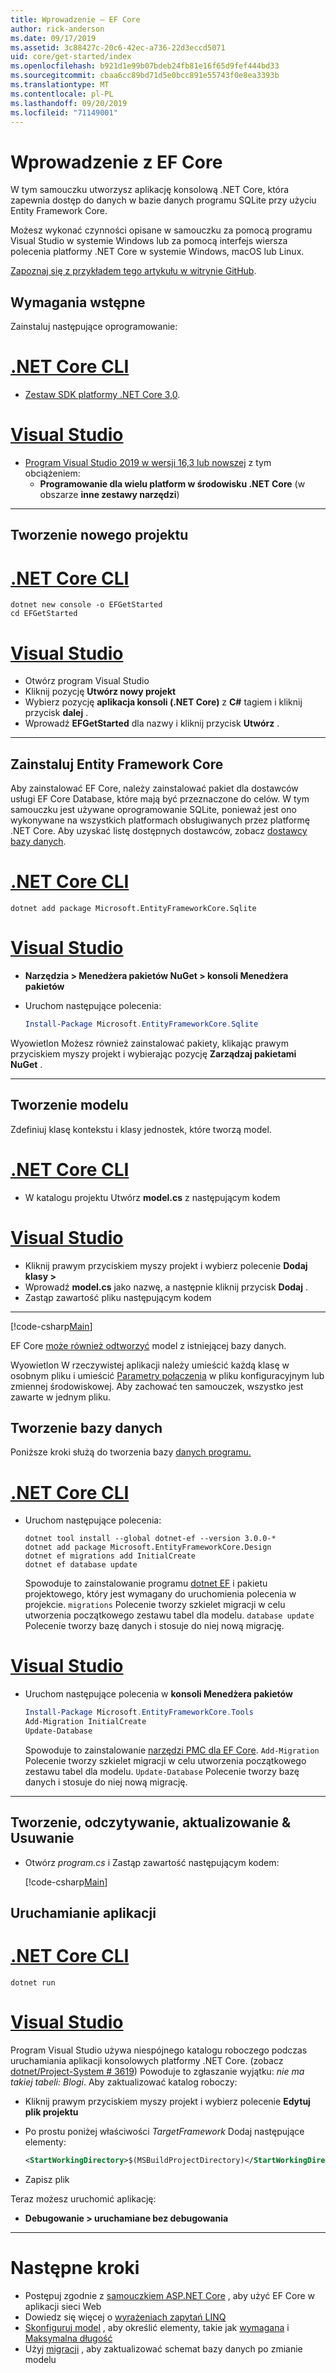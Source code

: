 ```yaml
---
title: Wprowadzenie — EF Core
author: rick-anderson
ms.date: 09/17/2019
ms.assetid: 3c88427c-20c6-42ec-a736-22d3eccd5071
uid: core/get-started/index
ms.openlocfilehash: b921d1e99b07bdeb24fb81e16f65d9fef444bd33
ms.sourcegitcommit: cbaa6cc89bd71d5e0bcc891e55743f0e8ea3393b
ms.translationtype: MT
ms.contentlocale: pl-PL
ms.lasthandoff: 09/20/2019
ms.locfileid: "71149001"
---
```

# <a name="getting-started-with-ef-core"></a>Wprowadzenie z EF Core

W tym samouczku utworzysz aplikację konsolową .NET Core, która zapewnia dostęp do danych w bazie danych programu SQLite przy użyciu Entity Framework Core.

Możesz wykonać czynności opisane w samouczku za pomocą programu Visual Studio w systemie Windows lub za pomocą interfejs wiersza polecenia platformy .NET Core w systemie Windows, macOS lub Linux.

[Zapoznaj się z przykładem tego artykułu w witrynie GitHub](https://github.com/aspnet/EntityFramework.Docs/tree/master/samples/core/GetStarted).

## <a name="prerequisites"></a>Wymagania wstępne

Zainstaluj następujące oprogramowanie:

# <a name="net-core-clitabnetcore-cli"></a>[.NET Core CLI](#tab/netcore-cli)

* [Zestaw SDK platformy .NET Core 3,0](https://www.microsoft.com/net/download/core).

# <a name="visual-studiotabvisual-studio"></a>[Visual Studio](#tab/visual-studio)

* [Program Visual Studio 2019 w wersji 16,3 lub nowszej](https://www.visualstudio.com/downloads/) z tym obciążeniem:
  * **Programowanie dla wielu platform w środowisku .NET Core** (w obszarze **inne zestawy narzędzi**)

---

## <a name="create-a-new-project"></a>Tworzenie nowego projektu

# <a name="net-core-clitabnetcore-cli"></a>[.NET Core CLI](#tab/netcore-cli)

``` Console
dotnet new console -o EFGetStarted
cd EFGetStarted
```

# <a name="visual-studiotabvisual-studio"></a>[Visual Studio](#tab/visual-studio)

* Otwórz program Visual Studio
* Kliknij pozycję **Utwórz nowy projekt**
* Wybierz pozycję **aplikacja konsoli (.NET Core)** z **C#** tagiem i kliknij przycisk **dalej** .
* Wprowadź **EFGetStarted** dla nazwy i kliknij przycisk **Utwórz** .

---

## <a name="install-entity-framework-core"></a>Zainstaluj Entity Framework Core

Aby zainstalować EF Core, należy zainstalować pakiet dla dostawców usługi EF Core Database, które mają być przeznaczone do celów. W tym samouczku jest używane oprogramowanie SQLite, ponieważ jest ono wykonywane na wszystkich platformach obsługiwanych przez platformę .NET Core. Aby uzyskać listę dostępnych dostawców, zobacz [dostawcy bazy danych](../providers/index.md).

# <a name="net-core-clitabnetcore-cli"></a>[.NET Core CLI](#tab/netcore-cli)

``` Console
dotnet add package Microsoft.EntityFrameworkCore.Sqlite
```

# <a name="visual-studiotabvisual-studio"></a>[Visual Studio](#tab/visual-studio)

* **Narzędzia > Menedżera pakietów NuGet > konsoli Menedżera pakietów**
* Uruchom następujące polecenia:

  ``` PowerShell
  Install-Package Microsoft.EntityFrameworkCore.Sqlite
  ```

Wyowietlon Możesz również zainstalować pakiety, klikając prawym przyciskiem myszy projekt i wybierając pozycję **Zarządzaj pakietami NuGet** .

---

## <a name="create-the-model"></a>Tworzenie modelu

Zdefiniuj klasę kontekstu i klasy jednostek, które tworzą model.

# <a name="net-core-clitabnetcore-cli"></a>[.NET Core CLI](#tab/netcore-cli)

* W katalogu projektu Utwórz **model.cs** z następującym kodem

# <a name="visual-studiotabvisual-studio"></a>[Visual Studio](#tab/visual-studio)

* Kliknij prawym przyciskiem myszy projekt i wybierz polecenie **Dodaj klasy >**
* Wprowadź **model.cs** jako nazwę, a następnie kliknij przycisk **Dodaj** .
* Zastąp zawartość pliku następującym kodem

---

[!code-csharp[Main](../../../samples/core/GetStarted/Model.cs)]

EF Core [może również odtworzyć](../managing-schemas/scaffolding.md) model z istniejącej bazy danych.

Wyowietlon W rzeczywistej aplikacji należy umieścić każdą klasę w osobnym pliku i umieścić [Parametry połączenia](../miscellaneous/connection-strings.md) w pliku konfiguracyjnym lub zmiennej środowiskowej. Aby zachować ten samouczek, wszystko jest zawarte w jednym pliku.

## <a name="create-the-database"></a>Tworzenie bazy danych

Poniższe kroki służą do tworzenia bazy [danych programu.](xref:core/managing-schemas/migrations/index)

# <a name="net-core-clitabnetcore-cli"></a>[.NET Core CLI](#tab/netcore-cli)

* Uruchom następujące polecenia:

  ``` Console
  dotnet tool install --global dotnet-ef --version 3.0.0-*
  dotnet add package Microsoft.EntityFrameworkCore.Design
  dotnet ef migrations add InitialCreate
  dotnet ef database update
  ```

  Spowoduje to zainstalowanie programu [dotnet EF](../miscellaneous/cli/dotnet.md) i pakietu projektowego, który jest wymagany do uruchomienia polecenia w projekcie. `migrations` Polecenie tworzy szkielet migracji w celu utworzenia początkowego zestawu tabel dla modelu. `database update` Polecenie tworzy bazę danych i stosuje do niej nową migrację.

# <a name="visual-studiotabvisual-studio"></a>[Visual Studio](#tab/visual-studio)

* Uruchom następujące polecenia w **konsoli Menedżera pakietów**

  ``` PowerShell
  Install-Package Microsoft.EntityFrameworkCore.Tools
  Add-Migration InitialCreate
  Update-Database
  ```

  Spowoduje to zainstalowanie [narzędzi PMC dla EF Core](../miscellaneous/cli/powershell.md). `Add-Migration` Polecenie tworzy szkielet migracji w celu utworzenia początkowego zestawu tabel dla modelu. `Update-Database` Polecenie tworzy bazę danych i stosuje do niej nową migrację.

---

## <a name="create-read-update--delete"></a>Tworzenie, odczytywanie, aktualizowanie & Usuwanie

* Otwórz *program.cs* i Zastąp zawartość następującym kodem:

  [!code-csharp[Main](../../../samples/core/GetStarted/Program.cs)]

## <a name="run-the-app"></a>Uruchamianie aplikacji

# <a name="net-core-clitabnetcore-cli"></a>[.NET Core CLI](#tab/netcore-cli)

``` Console
dotnet run
```

# <a name="visual-studiotabvisual-studio"></a>[Visual Studio](#tab/visual-studio)

Program Visual Studio używa niespójnego katalogu roboczego podczas uruchamiania aplikacji konsolowych platformy .NET Core. (zobacz [dotnet/Project-System # 3619](https://github.com/dotnet/project-system/issues/3619)) Powoduje to zgłaszanie wyjątku: *nie ma takiej tabeli: Blogi*. Aby zaktualizować katalog roboczy:

* Kliknij prawym przyciskiem myszy projekt i wybierz polecenie **Edytuj plik projektu**
* Po prostu poniżej właściwości *TargetFramework* Dodaj następujące elementy:

  ``` XML
  <StartWorkingDirectory>$(MSBuildProjectDirectory)</StartWorkingDirectory>
  ```

* Zapisz plik

Teraz możesz uruchomić aplikację:

* **Debugowanie > uruchamiane bez debugowania**

---

# <a name="next-steps"></a>Następne kroki

* Postępuj zgodnie z [samouczkiem ASP.NET Core](/aspnet/core/data/ef-rp/intro) , aby użyć EF Core w aplikacji sieci Web
* Dowiedz się więcej o [wyrażeniach zapytań LINQ](/dotnet/csharp/programming-guide/concepts/linq/basic-linq-query-operations)
* [Skonfiguruj model](xref:core/modeling/index) , aby określić elementy, takie jak [wymagana](xref:core/modeling/required-optional) i [Maksymalna długość](xref:core/modeling/max-length)
* Użyj [migracji](xref:core/managing-schemas/migrations/index) , aby zaktualizować schemat bazy danych po zmianie modelu
